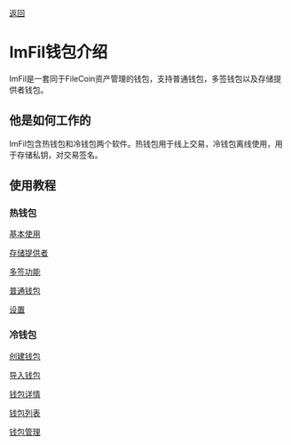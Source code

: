 [返回](../README.md)

# ImFil钱包介绍

ImFil是一套同于FileCoin资产管理的钱包，支持普通钱包，多签钱包以及存储提供者钱包。

## 他是如何工作的

ImFil包含热钱包和冷钱包两个软件。热钱包用于线上交易，冷钱包离线使用，用于存储私钥，对交易签名。

## 使用教程

### 热钱包

[基本使用](./basic.md)

[存储提供者](./miner.md)

[多签功能](./msig.md)

[普通钱包](./normal.md)

[设置](./settings.md)

### 冷钱包

[创建钱包](./off_create.md)

[导入钱包](./off_import.md)

[钱包详情](./off_walletinfo.md)

[钱包列表](./off_walletlist.md)

[钱包管理](./off_walletsetting.md)